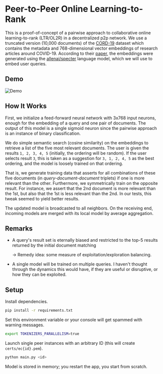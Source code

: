 # Peer-to-Peer Online Learning-to-Rank

This is a proof-of-concept of a pairwise approach to collaborative online learning-to-rank (LTR/OL2R) in a decentralized p2p network.
We use a truncated version (10,000 documents) of the [CORD-19](https://www.kaggle.com/datasets/allen-institute-for-ai/CORD-19-research-challenge) dataset
which contains the metadata and 768-dimensional vector embeddings of research articles around COVID-19.
According to their [paper](https://arxiv.org/pdf/2004.10706.pdf), the embeddings were generated using the [allenai/specter](https://huggingface.co/allenai/specter) language model, which we will use to embed user queries.

## Demo

![Demo](https://github.com/mg98/p2p-ol2r/assets/22933507/d4713e89-fd80-45bf-ad77-4a2a34a6a4e2)

## How It Works

First, we initialize a feed-forward neural network with 3x768 input neurons, enough for the embedding of a query and one pair of documents.
The output of this model is a single sigmoid neuron since the pairwise approach is an instance of binary classification.

We do simple semantic search (cosine similarity) on the embeddings to retrieve a list of the five most relevant documents.
The user is given the results `1, 2, 3, 4, 5` (initially, the ordering will be random).
If the user selects result `3`, this is taken as a suggestion for `3, 1, 2, 4, 5` as the best ordering, and the model is loosely trained on that ordering.

That is, we generate training data that asserts for all combinations of these five documents (in _query-document-document_ triplets) if one is more relevant than the other.
Furthermore, we symmetrically train on the opposite result.
For instance, we assert that the 2nd document is more relevant than the 1st, but also that the 1st is less relevant than the 2nd.
In our tests, this tweak seemed to yield better results.

The updated model is broadcasted to all neighbors.
On the receiving end, incoming models are merged with its local model by average aggregation.

## Remarks

- A query's result set is eternally biased and restricted to the top-5 results returned by the initial document matching

  → Remedy idea: some measure of exploitation/exploration balancing.
- A single model will be trained on multiple queries. I haven't thought through the dynamics this would have, if they are useful or disruptive, or how they can be exploited.

## Setup

Install dependencies.

```bash
pip install -r requirements.txt
```

Set this environment variable or your console will get spammed with warning messages.

```bash
export TOKENIZERS_PARALLELISM=true
```

Launch single peer instances with an arbitrary ID (this will create `certs/ec{id}.pem`).

```bash
python main.py <id>
```

Model is stored in memory; you restart the app, you start from scratch.
